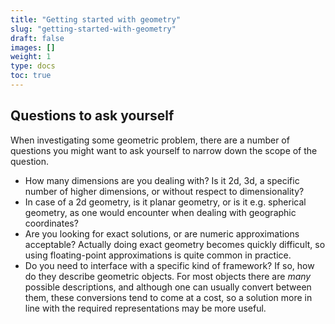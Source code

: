 ```yaml
---
title: "Getting started with geometry"
slug: "getting-started-with-geometry"
draft: false
images: []
weight: 1
type: docs
toc: true
---
```


## Questions to ask yourself
When investigating some geometric problem, there are a number of questions you might want to ask yourself to narrow down the scope of the question.

* How many dimensions are you dealing with? Is it 2d, 3d, a specific number of higher dimensions, or without respect to dimensionality?
* In case of a 2d geometry, is it planar geometry, or is it e.g. spherical geometry, as one would encounter when dealing with geographic coordinates?
* Are you looking for exact solutions, or are numeric approximations acceptable? Actually doing exact geometry becomes quickly difficult, so using floating-point approximations is quite common in practice.
* Do you need to interface with a specific kind of framework? If so, how do they describe geometric objects. For most objects there are *many* possible descriptions, and although one can usually convert between them, these conversions tend to come at a cost, so a solution more in line with the required representations may be more useful.

